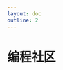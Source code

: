 ```yaml
---
layout: doc
outline: 2
---
```


<script setup>
// 引入组件
// import MNavLinks from '../components/MNavLinks.vue'
// 引入数据源
import { NAV_DATA } from './data'
</script>

# 编程社区

<NavCard v-for="{title, items} in NAV_DATA" :title="title" :items="items" />
